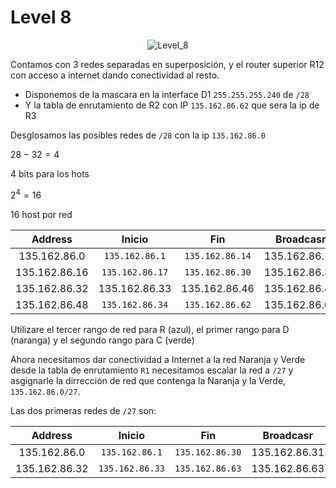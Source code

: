 # Level 8

<div align=center>
<img src="/assets/Level_8.png" alt="Level_8" />
</div>

Contamos con 3 redes separadas en superposición, y el router superior R12 con acceso a internet dando conectividad al resto.

- Disponemos de la mascara en la interface D1 `255.255.255.240` de `/28`
- Y la tabla de enrutamiento de R2 con IP `135.162.86.62` que sera la ip de R3

Desglosamos las posibles redes de `/28` con la ip `135.162.86.0`

$28 - 32 = 4$

4 bits para los hots

$2^4=16$

16 host por red

| Address | Inicio | Fin | Broadcasr |
| :-: | :-: | :-: | :-: |
|135.162.86.0|`135.162.86.1`|`135.162.86.14`|135.162.86.15|
|135.162.86.16|`135.162.86.17`|`135.162.86.30`|135.162.86.31|
|135.162.86.32|135.162.86.33|135.162.86.46|135.162.86.47|
|135.162.86.48|`135.162.86.34`|`135.162.86.62`|135.162.86.63|

Utilizare el tercer rango de red para R (azul), el primer rango para D (naranga) y el segundo rango para C (verde)

Ahora necesitamos dar conectividad a Internet a la red Naranja y Verde desde la tabla de enrutamiento `R1` necesitamos escalar la red a `/27` y asgignarle la dirrección de red que contenga la Naranja y la Verde, `135.162.86.0/27`.

Las dos primeras redes de `/27` son:

| Address | Inicio | Fin | Broadcasr |
| :-: | :-: | :-: | :-: |
|135.162.86.0|`135.162.86.1`|`135.162.86.30`|135.162.86.31|
|135.162.86.32|`135.162.86.33`|`135.162.86.63`|135.162.86.63|